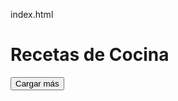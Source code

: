 index.html

<!DOCTYPE html>
<html lang="en">
<head>
    <meta charset="UTF-8">
    <meta name="viewport" content="width=device-width, initial-scale=1.0">
    <title>Recetas de Cocina</title>
    <link rel="stylesheet" href="./css/style.css"> <!-- Enlaza un archivo CSS para estilos -->
</head>
<body>
    <main>
        <h1>Recetas de Cocina</h1>
        <section class="lista_recetas"></section>
        <button id="cargar-mas">Cargar más</button>
    </main>
    <script src="./js/index.js"></script> <!-- Enlaza el archivo JavaScript -->
</body>
</html>
